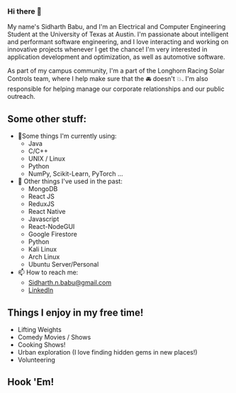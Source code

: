 
### Hi there 👋
My name's Sidharth Babu, and I'm an Electrical and Computer Engineering Student at the University of Texas at Austin. I'm passionate about intelligent and performant software engineering, and I love interacting and working on innovative projects whenever I get the chance! I'm very interested in application development and optimization, as well as automotive software. 

As part of my campus community, I'm a part of the Longhorn Racing Solar Controls team, where I help make sure that the :oncoming_automobile: doesn't :collision:. I'm also responsible for helping manage our corporate relationships and our public outreach.

## Some other stuff:
- 🌱Some things I'm currently using:
  - Java
  - C/C++
  - UNIX / Linux
  - Python
  - NumPy, Scikit-Learn, PyTorch ...
- :brain: Other things I've used in the past: 
  - MongoDB
  - React JS
  - ReduxJS
  - React Native
  - Javascript
  - React-NodeGUI
  - Google Firestore
  - Python
  - Kali Linux
  - Arch Linux
  - Ubuntu Server/Personal
- 📫 How to reach me:
  - Sidharth.n.babu@gmail.com
  - [LinkedIn](https://www.linkedin.com/in/sidharth-babu-941058192)

## Things I enjoy in my free time!
- Lifting Weights
- Comedy Movies / Shows
- Cooking Shows!
- Urban exploration (I love finding hidden gems in new places!)
- Volunteering 

## Hook 'Em!
